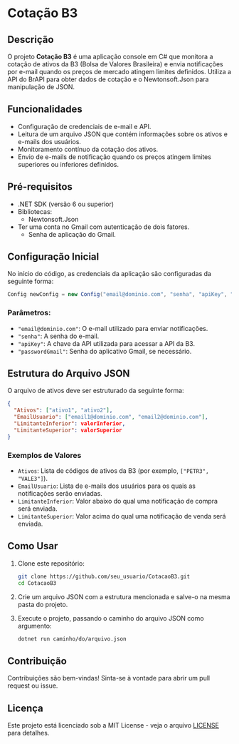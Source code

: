 # Cotação B3

## Descrição

O projeto **Cotação B3** é uma aplicação console em C# que monitora a cotação de ativos da B3 (Bolsa de Valores Brasileira) e envia notificações por e-mail quando os preços de mercado atingem limites definidos. Utiliza a API do BrAPI para obter dados de cotação e o Newtonsoft.Json para manipulação de JSON.

## Funcionalidades

- Configuração de credenciais de e-mail e API.
- Leitura de um arquivo JSON que contém informações sobre os ativos e e-mails dos usuários.
- Monitoramento contínuo da cotação dos ativos.
- Envio de e-mails de notificação quando os preços atingem limites superiores ou inferiores definidos.

## Pré-requisitos

- .NET SDK (versão 6 ou superior)
- Bibliotecas:
  - Newtonsoft.Json
- Ter uma conta no Gmail com autenticação de dois fatores.
  - Senha de aplicação do Gmail.

## Configuração Inicial

No início do código, as credenciais da aplicação são configuradas da seguinte forma:

```csharp
Config newConfig = new Config("email@dominio.com", "senha", "apiKey", "passwordGmail");
```

### Parâmetros:

- `"email@dominio.com"`: O e-mail utilizado para enviar notificações.
- `"senha"`: A senha do e-mail.
- `"apiKey"`: A chave da API utilizada para acessar a API da B3.
- `"passwordGmail"`: Senha do aplicativo Gmail, se necessário.

## Estrutura do Arquivo JSON

O arquivo de ativos deve ser estruturado da seguinte forma:

```json
{
  "Ativos": ["ativo1", "ativo2"],
  "EmailUsuario": ["email1@dominio.com", "email2@dominio.com"],
  "LimitanteInferior": valorInferior,
  "LimitanteSuperior": valorSuperior
}
```

### Exemplos de Valores

- `Ativos`: Lista de códigos de ativos da B3 (por exemplo, `["PETR3", "VALE3"]`).
- `EmailUsuario`: Lista de e-mails dos usuários para os quais as notificações serão enviadas.
- `LimitanteInferior`: Valor abaixo do qual uma notificação de compra será enviada.
- `LimitanteSuperior`: Valor acima do qual uma notificação de venda será enviada.

## Como Usar

1. Clone este repositório:
   ```bash
   git clone https://github.com/seu_usuario/CotacaoB3.git
   cd CotacaoB3
   ```

2. Crie um arquivo JSON com a estrutura mencionada e salve-o na mesma pasta do projeto.

3. Execute o projeto, passando o caminho do arquivo JSON como argumento:
   ```bash
   dotnet run caminho/do/arquivo.json
   ```

## Contribuição

Contribuições são bem-vindas! Sinta-se à vontade para abrir um pull request ou issue.

## Licença

Este projeto está licenciado sob a MIT License - veja o arquivo [LICENSE](LICENSE) para detalhes.

